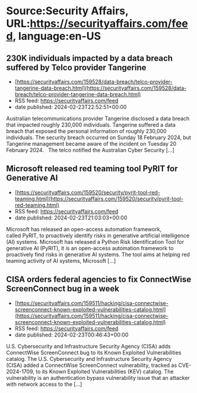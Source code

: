 # Source:Security Affairs, URL:https://securityaffairs.com/feed, language:en-US

## 230K individuals impacted by a data breach suffered by Telco provider Tangerine
 - [https://securityaffairs.com/159528/data-breach/telco-provider-tangerine-data-breach.html](https://securityaffairs.com/159528/data-breach/telco-provider-tangerine-data-breach.html)
 - RSS feed: https://securityaffairs.com/feed
 - date published: 2024-02-23T22:52:51+00:00

Australian telecommunications provider Tangerine disclosed a data breach that impacted roughly 230,000 individuals. Tangerine suffered a data breach that exposed the personal information of roughly 230,000 individuals. The security breach occurred on Sunday 18 February 2024, but Tangerine management became aware of the incident on Tuesday 20 February 2024.   The telco notified the Australian Cyber Security [&#8230;]

## Microsoft released red teaming tool PyRIT for Generative AI
 - [https://securityaffairs.com/159520/security/pyrit-tool-red-teaming.html](https://securityaffairs.com/159520/security/pyrit-tool-red-teaming.html)
 - RSS feed: https://securityaffairs.com/feed
 - date published: 2024-02-23T21:03:03+00:00

Microsoft has released an open-access automation framework, called PyRIT, to proactively identify risks in generative artificial intelligence (AI) systems. Microsoft has released a Python Risk Identification Tool for generative AI (PyRIT), it is an open-access automation framework to proactively find risks in generative AI systems. The tool aims at helping red teaming activity of AI systems, Microsoft [&#8230;]

## CISA orders federal agencies to fix ConnectWise ScreenConnect bug in a week
 - [https://securityaffairs.com/159511/hacking/cisa-connectwise-screenconnect-known-exploited-vulnerabilities-catalog.html](https://securityaffairs.com/159511/hacking/cisa-connectwise-screenconnect-known-exploited-vulnerabilities-catalog.html)
 - RSS feed: https://securityaffairs.com/feed
 - date published: 2024-02-23T00:46:43+00:00

U.S. Cybersecurity and Infrastructure Security Agency (CISA) adds ConnectWise ScreenConnect bug to its Known Exploited Vulnerabilities catalog. The U.S. Cybersecurity and Infrastructure Security Agency (CISA) added a ConnectWise ScreenConnect vulnerability, tracked as CVE-2024-1709, to its Known Exploited Vulnerabilities (KEV) catalog. The vulnerability is an authentication bypass vulnerability issue that an attacker with network access to the [&#8230;]

